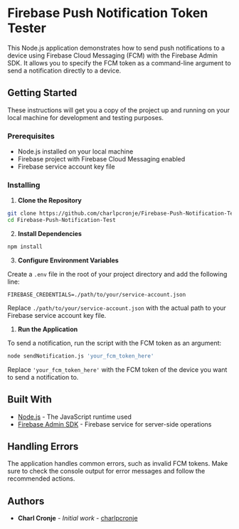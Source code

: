 # Firebase Push Notification Token Tester

This Node.js application demonstrates how to send push notifications to a device using Firebase Cloud Messaging (FCM) with the Firebase Admin SDK. It allows you to specify the FCM token as a command-line argument to send a notification directly to a device.

## Getting Started

These instructions will get you a copy of the project up and running on your local machine for development and testing purposes.

### Prerequisites

- Node.js installed on your local machine
- Firebase project with Firebase Cloud Messaging enabled
- Firebase service account key file

### Installing

1. **Clone the Repository**

```bash
git clone https://github.com/charlpcronje/Firebase-Push-Notification-Test.git
cd Firebase-Push-Notification-Test
```

2. **Install Dependencies**

```bash
npm install
```

3. **Configure Environment Variables**

Create a `.env` file in the root of your project directory and add the following line:

```env
FIREBASE_CREDENTIALS=./path/to/your/service-account.json
```

Replace `./path/to/your/service-account.json` with the actual path to your Firebase service account key file.

1. **Run the Application**

To send a notification, run the script with the FCM token as an argument:

```bash
node sendNotification.js 'your_fcm_token_here'
```

Replace `'your_fcm_token_here'` with the FCM token of the device you want to send a notification to.

## Built With

* [Node.js](https://nodejs.org/) - The JavaScript runtime used
* [Firebase Admin SDK](https://firebase.google.com/docs/admin/setup) - Firebase service for server-side operations

## Handling Errors

The application handles common errors, such as invalid FCM tokens. Make sure to check the console output for error messages and follow the recommended actions.

## Authors

* **Charl Cronje** - *Initial work* - [charlpcronje](https://github.com/charlpcronje)

